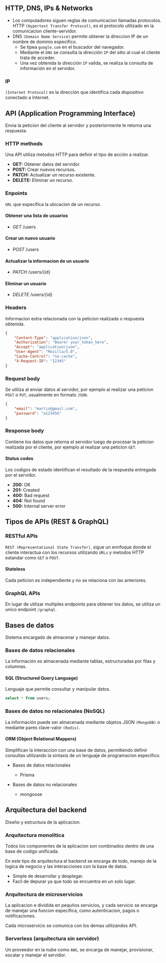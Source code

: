 ## HTTP, DNS, IPs & Networks

- Los computadores siguen reglas de comunicacion llamadas protocolos. HTTP `(Hypertext Transfer Protocol)`, es el protocolo utilizado en la comunicacion cliente-servidor.
- DNS `(Domain Name Service)` permite obtener la direccion IP de un nombre de dominio especifico.
    - Se tipea `google.com` en el buscador del navegador.
    - Mediante el `DNS` se consulta la dirección `IP` del sitio al cual el cliente trata de acceder.
    - Una vez obtenida la dirección `IP` valida, se realiza la consulta de información en el servidor.

### IP

`(Internet Protocol)` es la dirección que identifica cada dispositivo conectado a Internet.

## API (Application Programming Interface)

Envia la peticion del cliente al servidor y posteriormente le retorna una respuesta.

### HTTP methods

Una API utiliza metodos HTTP para definir el tipo de acción a realizar.

- **GET:** Obtener datos del servidor.
- **POST:** Crear nuevos recursos.
- **PATCH:** Actualizar un recurso existente.
- **DELETE:** Eliminar un recurso.

### Enpoints

`URL` que especifica la ubicacion de un recurso.

#### Obtener una lista de usuarios

- _GET_ /users

#### Crear un nuevo usuario

- _POST_ /users

#### Actualizar la informacion de un usuario

- _PATCH_ /users/{id}

#### Eliminar un usuario

- _DELETE_ /users/{id}

### Headers

Informacion extra relacionada con la peticion realizada o respuesta obtenida.

```json
{
    "Content-Type": "application/json",
    "Authorization": "Bearer your_token_here",
    "Accept": "application/json",
    "User-Agent": "Mozilla/5.0",
    "Cache-Control": "no-cache",
    "X-Request-ID": "12345"
}
```

### Request body

Se utiliza al enviar datos al servidor, por ejemplo al realizar una peticion `POST` o `PUT`, usualmente en formato `JSON`.

```json
{
    "email": "martin@gmail.com",
    "password": "a123456"
}
```

### Response body

Contiene los datos que retorna el servidor luego de procesar la peticion realizada por el cliente, por ejemplo al realizar una peticion `GET`.


#### Status codes

Los codigos de estado identifican el resultado de la respuesta entregada por el servidor.

- **200:** OK
- **201:** Created
- **400:** Bad request
- **404:** Not found
- **500:** Internal server error

## Tipos de APIs (REST & GraphQL)

### RESTful APIs

`REST (Representational State Transfer)`, sigue un ennfoque donde el cliente interactua con los recursos utilizando `URLs` y metodos HTTP estandar como `GET` o `POST`.

#### Stateless

Cada peticion es independiente y no se relaciona con las anteriores.

### GraphQL APIs

En lugar de utilizar multiples endpoints para obtener los datos, se utiliza un unico endpoint `/graphql`.

## Bases de datos

Sistema encargado de almacenar y manejar datos.

### Bases de datos relacionales

La información es almacenada mediante tablas, estructuradas por filas y columnas.

#### SQL (Structured Query Language)

Lenguaje que permite consultar y manipular datos.

```sql
select * from users;
```

### Bases de datos no relacionales (NoSQL)

La información puede ser almacenada mediante objetos JSON `(MongoDB)` o mediante pares clave-valor `(Redis)`.

#### ORM (Object Relational Mappers)

Simplifican la interaccion con una base de datos, permitiendo definir consultas utilizando la sintaxis de un lenguaje de programacion especifico.

- Bases de datos relacionales
    - Prisma

- Bases de datos no relacionales
    - mongoose

## Arquitectura del backend

Diseño y estructura de la aplicacion.

### Arquitectura monolitica

Todos los componentes de la aplicacion son combinados dentro de una base de codigo unificada.

En  este tipo de arquitectura el backend se encarga de todo, manejo de la logica de negocio y las interacciones con la base de datos.

- Simple de desarrollar y desplegar.
- Facil de depurar ya que todo se encuentra en un solo lugar.

### Arquitectura de microservicios

La aplicacion e dividida en pequños servicios, y cada servicio se encarga de manejar una funcion especifica, como autenticacion, pagos o notificaciones.

Cada microservicio se comunica con los demas utilizandos API.

### Serverless (arquitectura sin servidor)

Un proveedor en la nube como `AWS`, se encarga de manejar, provisionar, escalar y manejar el servidor.